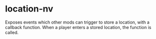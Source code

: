 # location-nv
Exposes events which other mods can trigger to store a location, with a callback function. When a player enters a stored location, the function is called.
